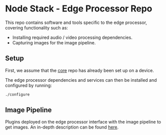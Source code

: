 <!--
waggle_topic=/edge_processor/introduction
-->

# Node Stack - Edge Processor Repo

This repo contains software and tools specific to the edge processor, covering functionality such as:

* Installing required audio / video processing dependencies.
* Capturing images for the image pipeline.

## Setup

First, we assume that the [core](https://github.com/waggle-sensor/core) repo has already been set up on a device.

The edge processor dependencies and services can then be installed and configured by running:

```sh
./configure
```

## Image Pipeline

Plugins deployed on the edge processor interface with the image pipeline to get images. An in-depth description
can be found [here](image/README.md).
